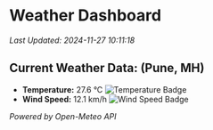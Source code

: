 
# Weather Dashboard

_Last Updated: 2024-11-27 10:11:18_

## Current Weather Data: (Pune, MH)
- **Temperature:** 27.6 °C ![Temperature Badge](https://img.shields.io/badge/Temperature-Medium%20Temp-green)
- **Wind Speed:** 12.1 km/h ![Wind Speed Badge](https://img.shields.io/badge/Wind%20Speed-Low%20Wind-blue)

*Powered by Open-Meteo API*
